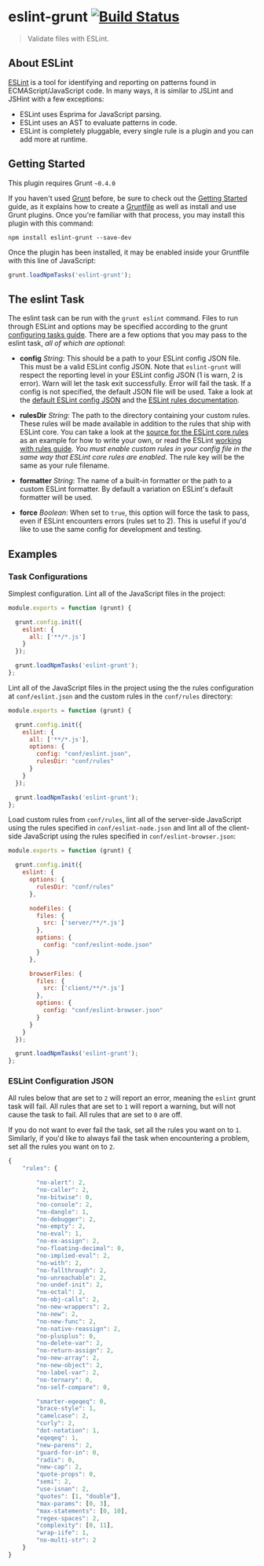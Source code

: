 # eslint-grunt [![Build Status](https://travis-ci.org/iancmyers/eslint-grunt.png?branch=master)](https://travis-ci.org/iancmyers/eslint-grunt)

> Validate files with ESLint.

## About ESLint

[ESLint](https://github.com/nzakas/eslint) is a tool for identifying and reporting on patterns found in ECMAScript/JavaScript code. In many ways, it is similar to JSLint and JSHint with a few exceptions:

* ESLint uses Esprima for JavaScript parsing.
* ESLint uses an AST to evaluate patterns in code.
* ESLint is completely pluggable, every single rule is a plugin and you can add more at runtime.

## Getting Started
This plugin requires Grunt `~0.4.0`

If you haven't used [Grunt](http://gruntjs.com/) before, be sure to check out the [Getting Started](http://gruntjs.com/getting-started) guide, as it explains how to create a [Gruntfile](http://gruntjs.com/sample-gruntfile) as well as install and use Grunt plugins. Once you're familiar with that process, you may install this plugin with this command:

```shell
npm install eslint-grunt --save-dev
```

Once the plugin has been installed, it may be enabled inside your Gruntfile with this line of JavaScript:

```js
grunt.loadNpmTasks('eslint-grunt');
```

## The eslint Task

The eslint task can be run with the `grunt eslint` command. Files to run through ESLint and options may be specified according to the grunt [configuring tasks guide](http://gruntjs.com/configuring-tasks). There are a few options that you may pass to the eslint task, _all of which are optional_:

* **config** _String_: This should be a path to your ESLint config JSON file. This must be a valid ESLint config JSON. Note that `eslint-grunt` will respect the reporting level in your ESLint config JSON (1 is warn, 2 is error). Warn will let the task exit successfully. Error will fail the task. If a config is not specified, the default JSON file will be used. Take a look at the [default ESLint config JSON](https://github.com/iancmyers/eslint-grunt/blob/master/tasks/conf/eslint.json) and the [ESLint rules documentation](https://github.com/nzakas/eslint/blob/master/docs/rules/README.md).

* **rulesDir** _String_: The path to the directory containing your custom rules. These rules will be made available in addition to the rules that ship with ESLint core. You can take a look at the [source for the ESLint core rules](https://github.com/nzakas/eslint/tree/master/lib/rules) as an example for how to write your own, or read the ESLint [working with rules guide](https://github.com/nzakas/eslint/blob/master/docs/Working-with-Rules.md). _You must enable custom rules in your config file in the same way that ESLint core rules are enabled_. The rule key will be the same as your rule filename.

* **formatter** _String_: The name of a built-in formatter or the path to a custom ESLint formatter. By default a variation on ESLint's default formatter will be used.

* **force** _Boolean_: When set to `true`, this option will force the task to pass, even if ESLint encounters errors (rules set to 2). This is useful if you'd like to use the same config for development and testing.

## Examples

### Task Configurations

Simplest configuration. Lint all of the JavaScript files in the project:

```js
module.exports = function (grunt) {

  grunt.config.init({
    eslint: {
      all: ['**/*.js']
    }
  });

  grunt.loadNpmTasks('eslint-grunt');
};
```

Lint all of the JavaScript files in the project using the the rules configuration at `conf/eslint.json` and the custom rules in the `conf/rules` directory:

```js
module.exports = function (grunt) {

  grunt.config.init({
    eslint: {
      all: ['**/*.js'],
      options: {
        config: "conf/eslint.json",
        rulesDir: "conf/rules"
      }
    }
  });

  grunt.loadNpmTasks('eslint-grunt');
};
```

Load custom rules from `conf/rules`, lint all of the server-side JavaScript using the rules specified in `conf/eslint-node.json` and lint all of the client-side JavaScript using the rules specified in `conf/eslint-browser.json`:

```js
module.exports = function (grunt) {

  grunt.config.init({
    eslint: {
      options: {
        rulesDir: "conf/rules"
      },

      nodeFiles: {
        files: {
          src: ['server/**/*.js']
        },
        options: {
          config: "conf/eslint-node.json"
        }
      },

      browserFiles: {
        files: {
          src: ['client/**/*.js']
        },
        options: {
          config: "conf/eslint-browser.json"
        }
      }
    }
  });

  grunt.loadNpmTasks('eslint-grunt');
};
```
### ESLint Configuration JSON

All rules below that are set to `2` will report an error, meaning the `eslint` grunt task will fail. All rules that are set to `1` will report a warning, but will not cause the task to fail. All rules that are set to `0` are off.

If you do not want to ever fail the task, set all the rules you want on to `1`. Similarly, if you'd like to always fail the task when encountering a problem, set all the rules you want on to `2`.

```js
{
    "rules": {

        "no-alert": 2,
        "no-caller": 2,
        "no-bitwise": 0,
        "no-console": 2,
        "no-dangle": 1,
        "no-debugger": 2,
        "no-empty": 2,
        "no-eval": 1,
        "no-ex-assign": 2,
        "no-floating-decimal": 0,
        "no-implied-eval": 2,
        "no-with": 2,
        "no-fallthrough": 2,
        "no-unreachable": 2,
        "no-undef-init": 2,
        "no-octal": 2,
        "no-obj-calls": 2,
        "no-new-wrappers": 2,
        "no-new": 2,
        "no-new-func": 2,
        "no-native-reassign": 2,
        "no-plusplus": 0,
        "no-delete-var": 2,
        "no-return-assign": 2,
        "no-new-array": 2,
        "no-new-object": 2,
        "no-label-var": 2,
        "no-ternary": 0,
        "no-self-compare": 0,

        "smarter-eqeqeq": 0,
        "brace-style": 1,
        "camelcase": 2,
        "curly": 2,
        "dot-notation": 1,
        "eqeqeq": 1,
        "new-parens": 2,
        "guard-for-in": 0,
        "radix": 0,
        "new-cap": 2,
        "quote-props": 0,
        "semi": 2,
        "use-isnan": 2,
        "quotes": [1, "double"],
        "max-params": [0, 3],
        "max-statements": [0, 10],
        "regex-spaces": 2,
        "complexity": [0, 11],
        "wrap-iife": 1,
        "no-multi-str": 2
    }
}
```
